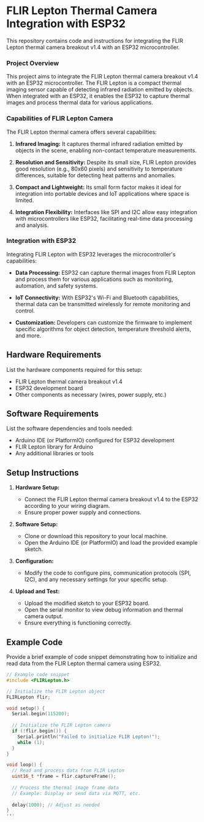 # FLIR Lepton Thermal Camera Integration with ESP32

This repository contains code and instructions for integrating the FLIR Lepton thermal camera breakout v1.4 with an ESP32 microcontroller.

### Project Overview

This project aims to integrate the FLIR Lepton thermal camera breakout v1.4 with an ESP32 microcontroller. The FLIR Lepton is a compact thermal imaging sensor capable of detecting infrared radiation emitted by objects. When integrated with an ESP32, it enables the ESP32 to capture thermal images and process thermal data for various applications.

### Capabilities of FLIR Lepton Camera

The FLIR Lepton thermal camera offers several capabilities:

1. **Infrared Imaging:** It captures thermal infrared radiation emitted by objects in the scene, enabling non-contact temperature measurements.
   
2. **Resolution and Sensitivity:** Despite its small size, FLIR Lepton provides good resolution (e.g., 80x60 pixels) and sensitivity to temperature differences, suitable for detecting heat patterns and anomalies.

3. **Compact and Lightweight:** Its small form factor makes it ideal for integration into portable devices and IoT applications where space is limited.

4. **Integration Flexibility:** Interfaces like SPI and I2C allow easy integration with microcontrollers like ESP32, facilitating real-time data processing and analysis.

### Integration with ESP32

Integrating FLIR Lepton with ESP32 leverages the microcontroller's capabilities:

- **Data Processing:** ESP32 can capture thermal images from FLIR Lepton and process them for various applications such as monitoring, automation, and safety systems.
  
- **IoT Connectivity:** With ESP32's Wi-Fi and Bluetooth capabilities, thermal data can be transmitted wirelessly for remote monitoring and control.
  
- **Customization:** Developers can customize the firmware to implement specific algorithms for object detection, temperature threshold alerts, and more.

## Hardware Requirements

List the hardware components required for this setup:
- FLIR Lepton thermal camera breakout v1.4
- ESP32 development board
- Other components as necessary (wires, power supply, etc.)

## Software Requirements

List the software dependencies and tools needed:
- Arduino IDE (or PlatformIO) configured for ESP32 development
- FLIR Lepton library for Arduino
- Any additional libraries or tools

## Setup Instructions

1. **Hardware Setup:**
   - Connect the FLIR Lepton thermal camera breakout v1.4 to the ESP32 according to your wiring diagram.
   - Ensure proper power supply and connections.

2. **Software Setup:**
   - Clone or download this repository to your local machine.
   - Open the Arduino IDE (or PlatformIO) and load the provided example sketch.

3. **Configuration:**
   - Modify the code to configure pins, communication protocols (SPI, I2C), and any necessary settings for your specific setup.

4. **Upload and Test:**
   - Upload the modified sketch to your ESP32 board.
   - Open the serial monitor to view debug information and thermal camera output.
   - Ensure everything is functioning correctly.

## Example Code

Provide a brief example of code snippet demonstrating how to initialize and read data from the FLIR Lepton thermal camera using ESP32.

```cpp
// Example code snippet
#include <FLIRLepton.h>

// Initialize the FLIR Lepton object
FLIRLepton flir;

void setup() {
  Serial.begin(115200);
  
  // Initialize the FLIR Lepton camera
  if (!flir.begin()) {
    Serial.println("Failed to initialize FLIR Lepton!");
    while (1);
  }
}

void loop() {
  // Read and process data from FLIR Lepton
  uint16_t *frame = flir.captureFrame();
  
  // Process the thermal image frame data
  // Example: Display or send data via MQTT, etc.
  
  delay(1000); // Adjust as needed
}
'''
